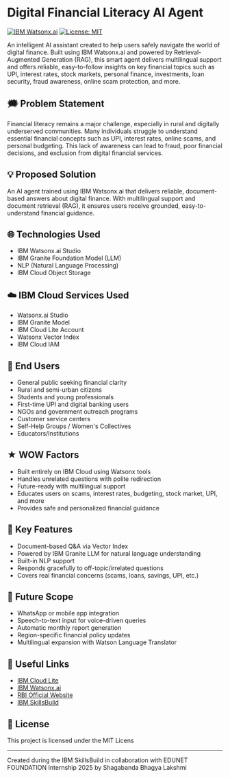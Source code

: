 # Digital Financial Literacy AI Agent

[![IBM Watsonx.ai](https://img.shields.io/badge/Powered%20by-IBM%20Watsonx.ai-blue)](https://www.ibm.com/products/watsonx-ai)
[![License: MIT](https://img.shields.io/badge/License-MIT-yellow.svg)](https://opensource.org/licenses/MIT)

An intelligent AI assistant created to help users safely navigate the world of digital finance. Built using IBM Watsonx.ai and powered by Retrieval-Augmented Generation (RAG), this smart agent delivers multilingual support and offers reliable, easy-to-follow insights on key financial topics such as UPI, interest rates, stock markets, personal finance, investments, loan security, fraud awareness, online scam protection, and more.

## 🗯️ Problem Statement

Financial literacy remains a major challenge, especially in rural and digitally underserved communities. Many individuals struggle to understand essential financial concepts such as UPI, interest rates, online scams, and personal budgeting. This lack of awareness can lead to fraud, poor financial decisions, and exclusion from digital financial services.


## 💡 Proposed Solution

An AI agent trained using IBM Watsonx.ai that delivers reliable, document-based answers about digital finance. With multilingual support and document retrieval (RAG), it ensures users receive grounded, easy-to-understand financial guidance.

## 🌐 Technologies Used

- IBM Watsonx.ai Studio
- IBM Granite Foundation Model (LLM)
- NLP (Natural Language Processing)
- IBM Cloud Object Storage

## ☁️ IBM Cloud Services Used

- Watsonx.ai Studio
- IBM Granite Model
- IBM Cloud Lite Account
- Watsonx Vector Index
- IBM Cloud IAM

## 👥 End Users

- General public seeking financial clarity
- Rural and semi-urban citizens
- Students and young professionals
- First-time UPI and digital banking users
- NGOs and government outreach programs
- Customer service centers
- Self-Help Groups / Women's Collectives
- Educators/Institutions

## ★ WOW Factors

- Built entirely on IBM Cloud using Watsonx tools
- Handles unrelated questions with polite redirection
- Future-ready with multilingual support
- Educates users on scams, interest rates, budgeting, stock market, UPI, and more
- Provides safe and personalized financial guidance

## 🔑 Key Features

- Document-based Q&A via Vector Index
- Powered by IBM Granite LLM for natural language understanding
- Built-in NLP support
- Responds gracefully to off-topic/irrelated questions
- Covers real financial concerns (scams, loans, savings, UPI, etc.)

## 🚀 Future Scope

- WhatsApp or mobile app integration
- Speech-to-text input for voice-driven queries
- Automatic monthly report generation
- Region-specific financial policy updates
- Multilingual expansion with Watson Language Translator

## 🔗 Useful Links

- [IBM Cloud Lite](https://cloud.ibm.com)
- [IBM Watsonx.ai](https://www.ibm.com/products/watsonx-ai)
- [RBI Official Website](https://www.rbi.org.in)
- [IBM SkillsBuild](https://skillsbuild.org)

## 📜 License

This project is licensed under the MIT Licens

---

 Created during the IBM SkillsBuild in collaboration  with  EDUNET FOUNDATION Internship 2025 by Shagabanda Bhagya Lakshmi